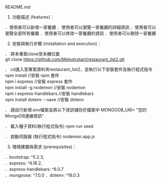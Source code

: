 README.md

1. 功能描述 (features)：   

．使用者可以新增一家餐廳
．使用者可以瀏覽一家餐廳的詳細資訊
．使用者可以瀏覽全部所有餐廳
．使用者可以修改一家餐廳的資訊
．使用者可以刪除一家餐廳   

2. 安裝與執行步驟 (installation and execution)：   

． 將本專案clone至本機位置   
  git clone https://github.com/Melodystart/restaurant_list2.git  

． cd進入至專案資料夾restaurant_list2，並執行以下安裝套件及執行程式指令   
  npm install //安裝 npm 套件   
  npm i express //安裝 express 套件   
  npm install -g nodemon //安裝 nodemon   
  npm i express-handlebars //安裝 handlebars   
  npm install dotenv --save //安裝 dotenv

． 請自行新增.env檔案並將以下資訊儲存於檔案中
  MONGODB_URI= "您的MongoDB連線資訊"

． 載入種子資料(執行程式指令)
  npm run seed

． 啟動伺服器  (執行程式指令)
  nodemon app.js

3. 環境建置與需求 (prerequisites)：   

．bootstrap: ^5.2.3,   
．express: ^4.18.2,   
．express-handlebars: ^6.0.7   
．mongoose: ^7.0.0
．dotenv: ^16.0.3